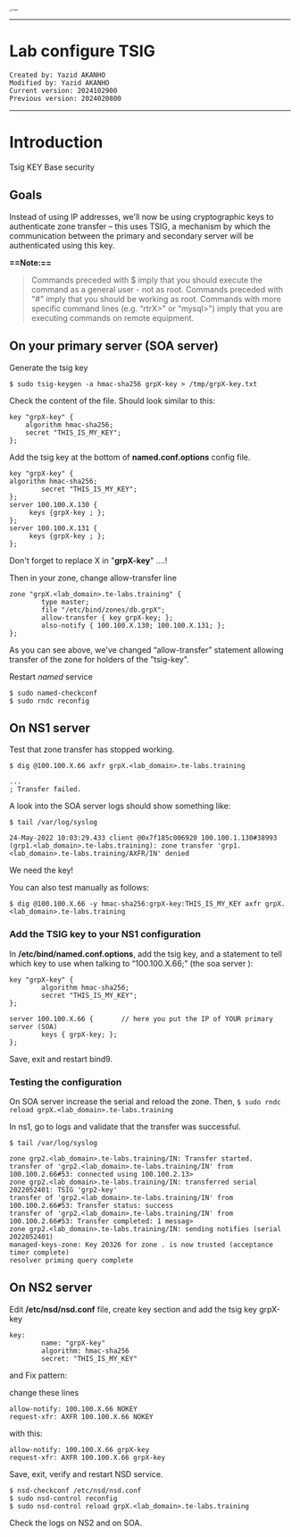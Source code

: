 
<img src="https://github.com/yakanho/training/assets/54844453/321060e5-fc84-40f7-8caa-846d0a68494b" alt="ICANN" style="zoom:25%;" />

------

# Lab configure TSIG

```
Created by: Yazid AKANHO
Modified by: Yazid AKANHO
Current version: 2024102900
Previous version: 2024020800
```
------
# Introduction
Tsig KEY Base security

## Goals
Instead of using IP addresses, we'll now be using cryptographic keys to authenticate zone transfer – this uses TSIG, a mechanism by which the communication between the primary and secondary server will be authenticated using this key.

**==Note:==**
> Commands preceded with $ imply that you should execute the command as a general user - not as root.
Commands preceded with "#" imply that you should be working as root.
Commands with more specific command lines (e.g. “rtrX>" or “mysql>") imply that you are executing commands on remote equipment.


## On your primary server (SOA server)

Generate the tsig key 

```
$ sudo tsig-keygen -a hmac-sha256 grpX-key > /tmp/grpX-key.txt
```

Check the content of the file. Should look similar to this:

```
key "grpX-key" {
	algorithm hmac-sha256;
	secret "THIS_IS_MY_KEY";
}; 
```

Add the tsig key at the bottom of **named.conf.options** config file.

```
key "grpX-key" {
algorithm hmac-sha256;
        secret "THIS_IS_MY_KEY";
};
server 100.100.X.130 {
     keys {grpX-key ; };
};
server 100.100.X.131 {
     keys {grpX-key ; };
};
```

Don't forget to replace X in "**grpX-key**" ....!

Then in your zone, change allow-transfer line

```
zone "grpX.<lab_domain>.te-labs.training" {                                                                               
        type master;                                                                                                  
        file "/etc/bind/zones/db.grpX";                                                                                     
        allow-transfer { key grpX-key; };
        also-notify { 100.100.X.130; 100.100.X.131; };                                                                                      
};
```

As you can see above, we've changed “allow-transfer” statement allowing transfer of the zone for holders of the "tsig-key".

Restart *named* service

```
$ sudo named-checkconf
$ sudo rndc reconfig
```

## On NS1 server

Test that zone transfer has stopped working.
```
$ dig @100.100.X.66 axfr grpX.<lab_domain>.te-labs.training

...
; Transfer failed.
```

A look into the SOA server logs should show something like:

```
$ tail /var/log/syslog

24-May-2022 10:03:29.433 client @0x7f185c006920 100.100.1.130#38993 (grp1.<lab_domain>.te-labs.training): zone transfer 'grp1.<lab_domain>.te-labs.training/AXFR/IN' denied
```

We need the key!

You can also test manually as follows:

```
$ dig @100.100.X.66 -y hmac-sha256:grpX-key:THIS_IS_MY_KEY axfr grpX.<lab_domain>.te-labs.training
```


### Add the TSIG key to your NS1 configuration

In **/etc/bind/named.conf.options**, add the tsig key, and a statement to tell which key to use when talking to “100.100.X.66;” (the soa server ):

```
key "grpX-key" {
        algorithm hmac-sha256;
        secret "THIS_IS_MY_KEY";
};

server 100.100.X.66 {		// here you put the IP of YOUR primary server (SOA)
        keys { grpX-key; };
};
```

Save, exit and restart bind9.

### Testing the configuration

On SOA server increase the serial and reload the zone. Then, 
`$ sudo rndc reload grpX.<lab_domain>.te-labs.training`

In ns1, go to logs and validate that the transfer was successful.

```
$ tail /var/log/syslog

zone grp2.<lab_domain>.te-labs.training/IN: Transfer started.
transfer of 'grp2.<lab_domain>.te-labs.training/IN' from 100.100.2.66#53: connected using 100.100.2.13>
zone grp2.<lab_domain>.te-labs.training/IN: transferred serial 2022052401: TSIG 'grp2-key'
transfer of 'grp2.<lab_domain>.te-labs.training/IN' from 100.100.2.66#53: Transfer status: success
transfer of 'grp2.<lab_domain>.te-labs.training/IN' from 100.100.2.66#53: Transfer completed: 1 messag>
zone grp2.<lab_domain>.te-labs.training/IN: sending notifies (serial 2022052401)
managed-keys-zone: Key 20326 for zone . is now trusted (acceptance timer complete)
resolver priming query complete
```

## On NS2 server

Edit **/etc/nsd/nsd.conf** file, create key section and add the tsig key grpX-key

```
key:
        name: "grpX-key"
        algorithm: hmac-sha256
        secret: "THIS_IS_MY_KEY"
```
and Fix pattern:

change these lines

```
allow-notify: 100.100.X.66 NOKEY
request-xfr: AXFR 100.100.X.66 NOKEY
```
with this:

```
allow-notify: 100.100.X.66 grpX-key
request-xfr: AXFR 100.100.X.66 grpX-key
```


Save, exit, verify and restart NSD service.

```
$ nsd-checkconf /etc/nsd/nsd.conf
$ sudo nsd-control reconfig
$ sudo nsd-control reload grpX.<lab_domain>.te-labs.training
```

Check the logs on NS2 and on SOA.
